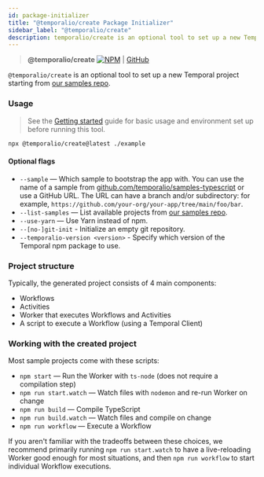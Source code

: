 ```yaml
---
id: package-initializer
title: "@temporalio/create Package Initializer"
sidebar_label: "@temporalio/create"
description: temporalio/create is an optional tool to set up a new Temporal project starting from our samples repo. `npx @temporalio/create@latest ./example`
---
```


> **@temporalio/create** [![NPM](https://img.shields.io/npm/v/@temporalio/create)](https://www.npmjs.com/package/@temporalio/create) | [GitHub](https://github.com/temporalio/sdk-typescript/tree/main/packages/create-project)

`@temporalio/create` is an optional tool to set up a new Temporal project starting from [our samples repo](https://github.com/temporalio/samples-typescript).

### Usage

> See the [Getting started](/docs/typescript/introduction/#getting-started) guide for basic usage and environment set up before running this tool.

```bash
npx @temporalio/create@latest ./example
```

#### Optional flags

- `--sample` — Which sample to bootstrap the app with. You can use the name of a sample
  from [github.com/temporalio/samples-typescript](https://github.com/temporalio/samples-typescript) or use a GitHub URL. The URL can have a branch and/or subdirectory: for example, `https://github.com/your-org/your-app/tree/main/foo/bar`.
- `--list-samples` — List available projects from [our samples repo](https://github.com/temporalio/samples-typescript).
- `--use-yarn` — Use Yarn instead of npm.
- `--[no-]git-init` - Initialize an empty git repository.
- `--temporalio-version <version>` - Specify which version of the Temporal npm package to use.

### Project structure

Typically, the generated project consists of 4 main components:

- Workflows
- Activities
- Worker that executes Workflows and Activities
- A script to execute a Workflow (using a Temporal Client)

### Working with the created project

Most sample projects come with these scripts:

- `npm start` — Run the Worker with `ts-node` (does not require a compilation step)
- `npm run start.watch` — Watch files with `nodemon` and re-run Worker on change
- `npm run build` — Compile TypeScript
- `npm run build.watch` — Watch files and compile on change
- `npm run workflow` — Execute a Workflow

If you aren't familiar with the tradeoffs between these choices, we recommend primarily running `npm run start.watch` to have a live-reloading Worker good enough for most situations, and then `npm run workflow` to start individual Workflow executions.
